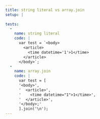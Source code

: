 ```yaml
---
title: string literal vs array.join
setup: |
  
tests:
  -
    name: string literal
    code: |
      var test = `<body>
        <article>
          <time datetime='1'>1</time>
        </article>
      </body>`;
  -
    name: array.join
    code: |
      var test = [
      '<body>',
      '  <article>',
      '    <time datetime="1">1</time>',
      '  </article>',
      '</body>;'
      ].join('\n');
---
```


